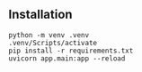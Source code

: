 ## Installation

````
python -m venv .venv
.venv/Scripts/activate
pip install -r requirements.txt
uvicorn app.main:app --reload
````
